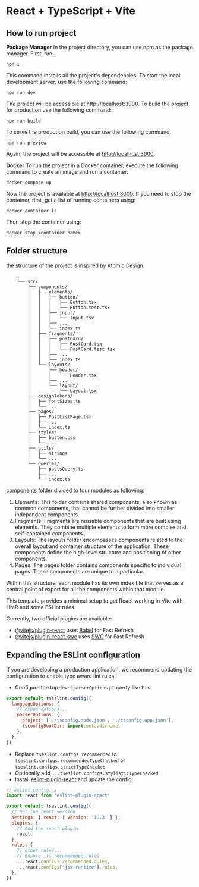 # React + TypeScript + Vite

## How to run project

**Package Manager**
In the project directory, you can use npm as the package manager. First, run:

    npm i

This command installs all the project's dependencies. To start the local development server, use the following command:

    npm run dev

The project will be accessible at [http://localhost:3000](http://localhost:3000/).
To build the project for production use the following command:

    npm run build

To serve the production build, you can use the following command:

    npm run preview

Again, the project will be accessible at [http://localhost:3000](http://localhost:3000/).

**Docker**
To run the project in a Docker container, execute the following command to create an image and run a container:

    docker compose up

Now the project is available at [http://localhost:3000](http://localhost:3000/).
If you need to stop the container, first, get a list of running containers using:

    docker container ls

Then stop the container using:

    docker stop <container-name>

## Folder structure

the structure of the project is inspired by Atomic Design.


        .
        └── src/
            ├── components/
            │   ├── elements/
            │   │   ├── button/
            │   │   │   ├── Button.tsx
            │   │   │   └── Button.test.tsx
            │   │   ├── input/
            │   │   │   └── Input.tsx
            │   │   ├── ...
            │   │   └── index.ts
            │   ├── fragments/
            │   │   ├── postCard/
            │   │   │   ├── PostCard.tsx
            │   │   │   └── PostCard.test.tsx
            │   │   ├── ...
            │   │   └── index.ts
            │   └── layouts/
            │       ├── header/
            │       │   └── Header.tsx
            │       ├── ...
            │       └── layout/
            │           └── Layout.tsx
            ├── designTokens/
            │   ├── fontSizes.ts
            │   └── ...
            ├── pages/
            │   ├── PostListPage.tsx
            │   ├── ...
            │   └── index.ts
            ├── styles/
            │   ├── button.css
            │   └── ...
            ├── utils/
            │   ├── strings
            │   └── ...
            └── queries/
                ├── postsQuery.ts
                ├── ...
                └── index.ts

components folder divided to four modules as following:


1.  Elements: This folder contains shared components, also known as common components, that cannot be further divided into smaller independent components.
2.  Fragments: Fragments are reusable components that are built using elements. They combine multiple elements to form more complex and self-contained components.
3.  Layouts: The layouts folder encompasses components related to the overall layout and container structure of the application. These components define the high-level structure and positioning of other components.
4.  Pages: The pages folder contains components specific to individual pages. These components are unique to a particular.


Within this structure, each module has its own index file that serves as a central point of export for all the components within that module.

This template provides a minimal setup to get React working in Vite with HMR and some ESLint rules.

Currently, two official plugins are available:

- [@vitejs/plugin-react](https://github.com/vitejs/vite-plugin-react/blob/main/packages/plugin-react/README.md) uses [Babel](https://babeljs.io/) for Fast Refresh
- [@vitejs/plugin-react-swc](https://github.com/vitejs/vite-plugin-react-swc) uses [SWC](https://swc.rs/) for Fast Refresh

## Expanding the ESLint configuration

If you are developing a production application, we recommend updating the configuration to enable type aware lint rules:

- Configure the top-level `parserOptions` property like this:

```js
export default tseslint.config({
  languageOptions: {
    // other options...
    parserOptions: {
      project: ['./tsconfig.node.json', './tsconfig.app.json'],
      tsconfigRootDir: import.meta.dirname,
    },
  },
})
```

- Replace `tseslint.configs.recommended` to `tseslint.configs.recommendedTypeChecked` or `tseslint.configs.strictTypeChecked`
- Optionally add `...tseslint.configs.stylisticTypeChecked`
- Install [eslint-plugin-react](https://github.com/jsx-eslint/eslint-plugin-react) and update the config:

```js
// eslint.config.js
import react from 'eslint-plugin-react'

export default tseslint.config({
  // Set the react version
  settings: { react: { version: '18.3' } },
  plugins: {
    // Add the react plugin
    react,
  },
  rules: {
    // other rules...
    // Enable its recommended rules
    ...react.configs.recommended.rules,
    ...react.configs['jsx-runtime'].rules,
  },
})
```

